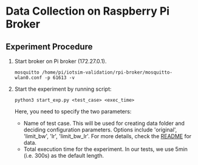 # Data Collection on Raspberry Pi Broker

## Experiment Procedure

1. Start broker on Pi broker (172.27.0.1).

   ```shell
   mosquitto /home/pi/iotsim-validation/rpi-broker/mosquitto-wlan0.conf -p 61613 -v
   ```

3. Start the experiment by running script:

   ```shell
   python3 start_exp.py <test_case> <exec_time>
   ```

   Here, you need to specify the two parameters:
   
   * Name of test case. This will be used for creating data folder and deciding configuration parameters. Options include 'original', 'limit_bw', 'lr', 'limit_bw_lr'. For more details, check the [README](../data/README.md) for data.
   * Total execution time for the experiment. In our tests, we use 5min (i.e. 300s) as the default length.